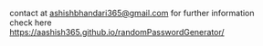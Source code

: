  contact at ashishbhandari365@gmail.com for further information <br/>
 check here <br/>
  https://aashish365.github.io/randomPasswordGenerator/  <br/>
